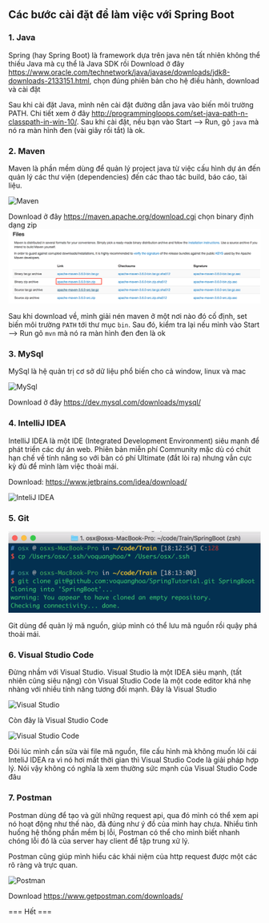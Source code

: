 ## Các bước cài đặt để làm việc với Spring Boot

### 1. Java

Spring (hay Spring Boot) là framework dựa trên java nên tất nhiên không thể thiếu Java mà cụ thể là Java SDK rồi
Download ở đây https://www.oracle.com/technetwork/java/javase/downloads/jdk8-downloads-2133151.html, chọn đúng phiên bản cho hệ điều hành, download và cài đặt

Sau khi cài đặt Java, mình nên cài đặt đường dẫn java vào biến môi trường PATH. Chi tiết xem ở đây http://programmingloops.com/set-java-path-n-classpath-in-win-10/. Sau khi cài đặt, nếu bạn vào Start --> Run, gõ `java` mà nó ra màn hình đen (vài giây rồi tắt) là ok.

### 2. Maven 

Maven là phần mềm dùng để quản lý project java từ việc cấu hình dự án đến quản lý các thư viện (dependencies) đến các thao tác build, báo cáo, tài liệu.

![Maven](https://maven.apache.org/images/maven-logo-black-on-white.png)

Download ở đây https://maven.apache.org/download.cgi chọn binary định dạng zip 
![Download Maven](Images/maven-download.png)

Sau khi download về, mình giải nén maven ở một nơi nào đó cố định, set biến môi trường `PATH` tới thư mục `bin`. Sau đó, kiểm tra lại nếu mình vào Start --> Run gõ `mvn` mà nó ra màn hình đen đen là ok

### 3. MySql

MySql là hệ quản trị cơ sở dữ liệu phổ biến cho cả window, linux và mac

![MySql](https://dev.mysql.com/doc/workbench/en/images/wb-schema-inspector-tables.png)

Download ở đây https://dev.mysql.com/downloads/mysql/

### 4. IntelliJ IDEA

IntelliJ IDEA là một IDE (Integrated Development Environment) siêu mạnh để phát triển các dự án web. Phiên bản miễn phí Community mặc dù có chút hạn chế về tính năng so với bản có phí Ultimate (đắt lòi ra) nhưng vẫn cực kỳ đủ để mình làm việc thoải mái.

Download: https://www.jetbrains.com/idea/download/

![InteliJ IDEA](https://www.jetbrains.com/idea/img/screenshots/idea_overview_5_1@2x.png)

### 5. Git

![Git](Images/git.png)

Git dùng để quản lý mã nguồn, giúp mình có thể lưu mã nguồn rồi quậy phá thoải mái.

### 6. Visual Studio Code

Đừng nhầm với Visual Studio. Visual Studio là một IDEA siêu mạnh, (tất nhiên cũng siêu nặng) còn Visual Studio Code là một code editor khá nhẹ nhàng với nhiều tính năng tương đối mạnh.
Đây là Visual Studio

![Visual Studio](https://docs.microsoft.com/en-us/visualstudio/get-started/media/visual-studio-ide.png?view=vs-2017)

Còn đây là Visual Studio Code

![Visual Studio Code](https://code.visualstudio.com/opengraphimg/opengraph-home.png)

Đôi lúc mình cần sửa vài file mã nguồn, file cấu hình mà không muốn lôi cái InteliJ IDEA ra vì nó hơi mất thời gian thì Visual Studio Code là giải pháp hợp lý. Nói vậy không có nghĩa là xem thường sức mạnh của Visual Studio Code đâu

### 7. Postman

Postman dùng để tạo và gửi những request api, qua đó mình có thể xem api nó hoạt động như thế nào, đã đúng như ý đồ của mình hay chưa. Nhiều tình huống hệ thống phần mềm bị lỗi, Postman có thể cho mình biết nhanh chóng lỗi đó là của server hay client để tập trung xử lý.

Postman cũng giúp mình hiểu các khái niệm của http request được một các rõ ràng và trực quan.

![Postman](https://api.foxycart.com/assets/images/postman_interface.png)

Download https://www.getpostman.com/downloads/

=== Hết ===